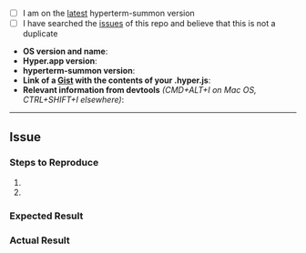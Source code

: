 <!--
  Hi there! Thank you for discovering and submitting an issue.

  Before you submit this; let's make sure of a few things.
  Please make sure the following boxes are ticked if they are correct.
  If not, please try and fulfill these first.
-->

<!-- Checked checkbox should look like this: [x] -->
- [ ] I am on the [latest](https://github.com/soutar/hyperterm-summon/releases/latest) hyperterm-summon version
- [ ] I have searched the [issues](https://github.com/soutar/hyperterm-summon/issues) of this repo and believe that this is not a duplicate

<!--
  Once those are done, if you're able to fill in the following list with your information,
  it'd be very helpful to whoever handles the issue.
-->

- **OS version and name**: <!-- Replace with version + name -->
- **Hyper.app version**: <!-- Replace with version -->
- **hyperterm-summon version**: <!-- Replace with version -->
- **Link of a [Gist](https://gist.github.com/) with the contents of your .hyper.js**: <!-- Gist Link Here -->
- **Relevant information from devtools** _(CMD+ALT+I on Mac OS, CTRL+SHIFT+I elsewhere)_: <!-- Replace with info if applicable, or N/A -->

---

## Issue
<!-- Now feel free to write your issue, but please be descriptive! If you can, please list steps to reproduce the issue below. Thanks again! 🙌 ❤️ -->

### Steps to Reproduce
1. <!-- Step one... -->
2. <!-- Step two... -->

### Expected Result
<!-- What did you expect to see? -->

### Actual Result
<!-- What did you actually see? -->
